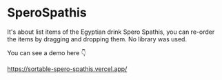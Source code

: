 # SperoSpathis

It's about list items of the Egyptian drink Spero Spathis, you can re-order the items by dragging and dropping them.
No library was used.

You can see a demo here 👇

https://sortable-spero-spathis.vercel.app/
